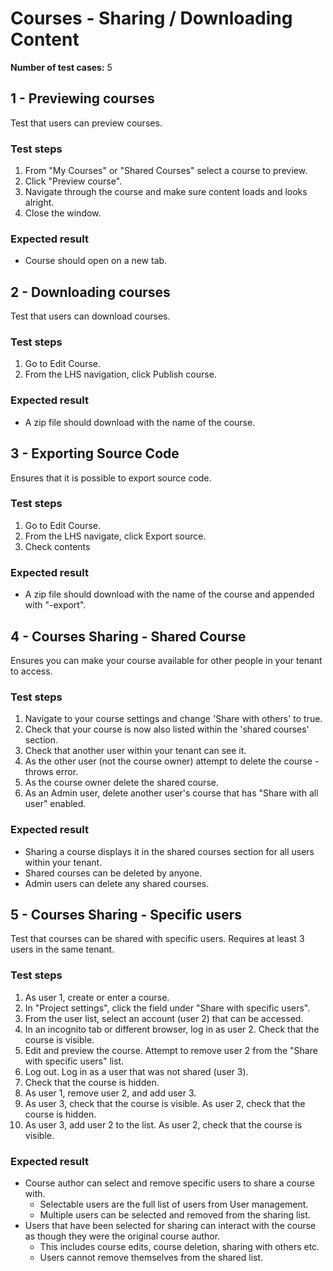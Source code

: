 Courses - Sharing / Downloading Content
=======================================

**Number of test cases:** 5

1 - Previewing courses
-------------------------

Test that users can preview courses.

### Test steps

1.  From "My Courses" or "Shared Courses" select a course to preview.
2.  Click "Preview course".
3.  Navigate through the course and make sure content loads and looks alright.
4.  Close the window.

### Expected result

*   Course should open on a new tab.

2 - Downloading courses
--------------------------

Test that users can download courses.

### Test steps

1.  Go to Edit Course.
2.  From the LHS navigation, click Publish course.

### Expected result

*   A zip file should download with the name of the course.

3 - Exporting Source Code
----------------------------

Ensures that it is possible to export source code.

### Test steps

1.  Go to Edit Course.
2.  From the LHS navigate, click Export source.
3.  Check contents

### Expected result

*   A zip file should download with the name of the course and appended with "-export".

4 - Courses Sharing - Shared Course
---------------------------------------

Ensures you can make your course available for other people in your tenant to access.

### Test steps

1.  Navigate to your course settings and change 'Share with others' to true.
2.  Check that your course is now also listed within the 'shared courses' section.
3.  Check that another user within your tenant can see it.
4.  As the other user (not the course owner) attempt to delete the course - throws error.
6.  As the course owner delete the shared course.
7.  As an Admin user, delete another user's course that has "Share with all user" enabled.

### Expected result

* Sharing a course displays it in the shared courses section for all users within your tenant.
* Shared courses can be deleted by anyone.
 * Admin users can delete any shared courses.


5 - Courses Sharing - Specific users
---------------------------------------

Test that courses can be shared with specific users.
Requires at least 3 users in the same tenant.

### Test steps

1.  As user 1, create or enter a course.
2.  In "Project settings", click the field under "Share with specific users".
3.  From the user list, select an account (user 2) that can be accessed.
4.  In an incognito tab or different browser, log in as user 2. Check that the course is visible.
5.  Edit and preview the course. Attempt to remove user 2 from the "Share with specific users" list.
6.  Log out. Log in as a user that was not shared (user 3).
7.  Check that the course is hidden.
8.  As user 1, remove user 2, and add user 3.
9.  As user 3, check that the course is visible. As user 2, check that the course is hidden.
10.  As user 3, add user 2 to the list. As user 2, check that the course is visible.

### Expected result

* Course author can select and remove specific users to share a course with.
  * Selectable users are the full list of users from User management.
  * Multiple users can be selected and removed from the sharing list.
* Users that have been selected for sharing can interact with the course as though they were the original course author.
  * This includes course edits, course deletion, sharing with others etc.
  * Users cannot remove themselves from the shared list.
